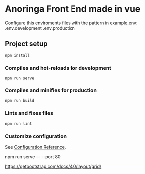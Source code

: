 # Anoringa Front End made in vue


Configure this enviroments files with the pattern in example.env:
    .env.development
    .env.production

## Project setup
```
npm install
```

### Compiles and hot-reloads for development
```
npm run serve
```

### Compiles and minifies for production
```
npm run build
```

### Lints and fixes files
```
npm run lint
```

### Customize configuration
See [Configuration Reference](https://cli.vuejs.org/config/).



npm run serve -- --port 80



https://getbootstrap.com/docs/4.0/layout/grid/
